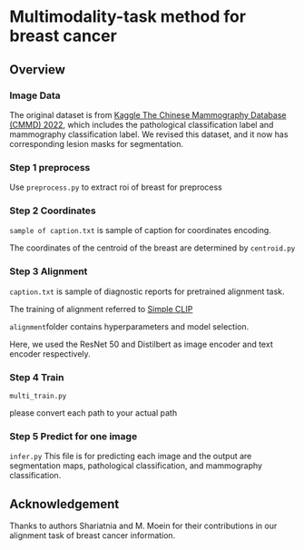 # Multimodality-task method for breast cancer
## Overview

### Image Data
The original dataset is from [Kaggle The Chinese Mammography Database (CMMD) 2022](https://www.kaggle.com/datasets/tommyngx/cmmd2022), which includes the pathological classification label and mammography classification label. 
We revised this dataset, and it now has corresponding lesion masks for segmentation.
### Step 1 preprocess
Use ```preprocess.py``` to extract roi of breast for preprocess
### Step 2 Coordinates

```sample of caption.txt``` is sample of caption for coordinates encoding.

The coordinates of the centroid of the breast are determined by ```centroid.py```

### Step 3 Alignment

```caption.txt``` is sample of diagnostic reports for pretrained alignment task.

The training of alignment referred to [Simple CLIP](https://github.com/moein-shariatnia/OpenAI-CLIP?tab=readme-ov-file)

```alignment```folder contains hyperparameters and model selection.

Here, we used the ResNet 50 and Distilbert as image encoder and text encoder respectively.


### Step 4 Train

```multi_train.py```

please convert each path to your actual path

### Step 5 Predict for one image
```infer.py```
This file is for predicting each image and the output are segmentation maps, pathological classification, and mammography classification.

## Acknowledgement

Thanks to authors Shariatnia and M. Moein for their contributions in our alignment task of breast cancer information.

